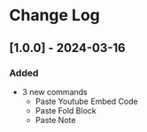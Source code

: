 # Change Log

## [1.0.0] - 2024-03-16

### Added

- 3 new commands
  - Paste Youtube Embed Code
  - Paste Fold Block
  - Paste Note